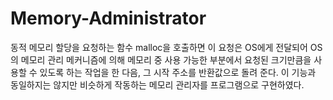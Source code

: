 # Memory-Administrator

 동적 메모리 할당을 요청하는 함수 malloc을 호출하면 이 요청은 OS에게 전달되어 OS의 메모리 관리 메커니즘에 의해 메모리 중 사용 가능한 부분에서 요청된 크기만큼을 사용할 수 있도록 하는 작업을 한 다음, 그 시작 주소를 반환값으로 돌려 준다. 이 기능과 동일하지는 않지만 비슷하게 작동하는 메모리 관리자를 프로그램으로 구현하였다.
